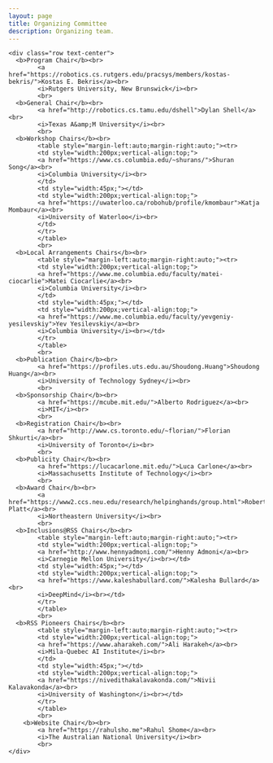 ```yaml
---
layout: page
title: Organizing Committee
description: Organizing team.
---
```



<div>

    <div class="row text-center">
      <b>Program Chair</b><br>
            <a href="https://robotics.cs.rutgers.edu/pracsys/members/kostas-bekris/">Kostas E. Bekris</a><br>
            <i>Rutgers University, New Brunswick</i><br>
            <br>
      <b>General Chair</b><br>
            <a href="http://robotics.cs.tamu.edu/dshell">Dylan Shell</a><br>
            <i>Texas A&amp;M University</i><br>
            <br>
      <b>Workshop Chairs</b><br>
            <table style="margin-left:auto;margin-right:auto;"><tr>
            <td style="width:200px;vertical-align:top;">
            <a href="https://www.cs.columbia.edu/~shurans/">Shuran Song</a><br>
            <i>Columbia University</i><br>
            </td>
            <td style="width:45px;"></td>
            <td style="width:200px;vertical-align:top;">
            <a href="https://uwaterloo.ca/robohub/profile/kmombaur">Katja Mombaur</a><br>
            <i>University of Waterloo</i><br>
            </td>
            </tr>
            </table>
            <br>
      <b>Local Arrangements Chairs</b><br>
            <table style="margin-left:auto;margin-right:auto;"><tr>
            <td style="width:200px;vertical-align:top;">
            <a href="https://www.me.columbia.edu/faculty/matei-ciocarlie">Matei Ciocarlie</a><br>
            <i>Columbia University</i><br>
            </td>
            <td style="width:45px;"></td>
            <td style="width:200px;vertical-align:top;">
            <a href="https://www.me.columbia.edu/faculty/yevgeniy-yesilevskiy">Yev Yesilevskiy</a><br>
            <i>Columbia University</i><br></td>
            </tr>
            </table>
            <br>
      <b>Publication Chair</b><br>
            <a href="https://profiles.uts.edu.au/Shoudong.Huang">Shoudong Huang</a><br>
            <i>University of Technology Sydney</i><br>
            <br>
      <b>Sponsorship Chair</b><br>
            <a href="https://mcube.mit.edu/">Alberto Rodriguez</a><br>
            <i>MIT</i><br>
            <br>
      <b>Registration Chair</b><br>
            <a href="http://www.cs.toronto.edu/~florian/">Florian Shkurti</a><br>
            <i>University of Toronto</i><br>
            <br>
      <b>Publicity Chair</b><br>
            <a href="https://lucacarlone.mit.edu/">Luca Carlone</a><br>
            <i>Massachusetts Institute of Technology</i><br>
            <br>
      <b>Award Chair</b><br>
            <a href="https://www2.ccs.neu.edu/research/helpinghands/group.html">Robert Platt</a><br>
            <i>Northeastern University</i><br>
            <br>
      <b>Inclusions@RSS Chairs</b><br>
            <table style="margin-left:auto;margin-right:auto;"><tr>
            <td style="width:200px;vertical-align:top;">
            <a href="http://www.hennyadmoni.com/">Henny Admoni</a><br>
            <i>Carnegie Mellon University</i><br></td>
            <td style="width:45px;"></td>
            <td style="width:200px;vertical-align:top;">
            <a href="https://www.kaleshabullard.com/">Kalesha Bullard</a><br>
            <i>DeepMind</i><br></td>
            </tr>
            </table>
            <br>
      <b>RSS Pioneers Chairs</b><br>
            <table style="margin-left:auto;margin-right:auto;"><tr>
            <td style="width:200px;vertical-align:top;">
            <a href="https://www.aharakeh.com/">Ali Harakeh</a><br>
            <i>Mila-Quebec AI Institute</i><br>
            </td>
            <td style="width:45px;"></td>
            <td style="width:200px;vertical-align:top;">
            <a href="https://nivedithakalavakonda.com/">Nivii Kalavakonda</a><br>
            <i>University of Washington</i><br></td>
            </tr>
            </table>
            <br>
	    <b>Website Chair</b><br>
            <a href="https://rahulsho.me">Rahul Shome</a><br>
            <i>The Australian National University</i><br>
            <br>
    </div>

</div>








